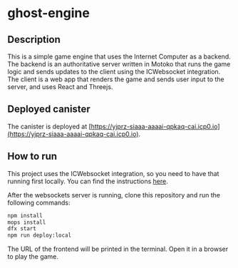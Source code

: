 # ghost-engine

## Description

This is a simple game engine that uses the Internet Computer as a backend. The backend is an authoritative server written in Motoko that runs the game logic and sends updates to the client using the ICWebsocket integration. The client is a web app that renders the game and sends user input to the server, and uses React and Threejs.

## Deployed canister

The canister is deployed at [https://yjprz-siaaa-aaaai-qpkaq-cai.icp0.io](https://yjprz-siaaa-aaaai-qpkaq-cai.icp0.io).

## How to run

This project uses the ICWebsocket integration, so you need to have that running first locally. You can find the instructions [here](https://github.com/omnia-network/ic-websocket-gateway).

After the websockets server is running, clone this repository and run the following commands:

```sh
npm install
mops install
dfx start
npm run deploy:local
```

The URL of the frontend will be printed in the terminal. Open it in a browser to play the game.
